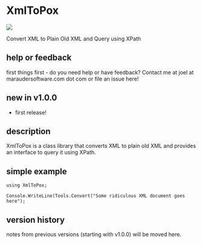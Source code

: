 ﻿# XmlToPox

[![][nuget-img]][nuget]

[nuget]:     https://www.nuget.org/packages/XmlToPox/1.0.0
[nuget-img]: https://badge.fury.io/nu/Object.svg

Convert XML to Plain Old XML and Query using XPath

## help or feedback
first things first - do you need help or have feedback?  Contact me at joel at maraudersoftware.com dot com or file an issue here!

## new in v1.0.0
- first release!

## description
XmlToPox is a class library that converts XML to plain old XML and provides an interface to query it using XPath.

## simple example
```
using XmlToPox;

Console.WriteLine(Tools.Convert("Some ridiculous XML document goes here");
```

## version history
notes from previous versions (starting with v1.0.0) will be moved here.
